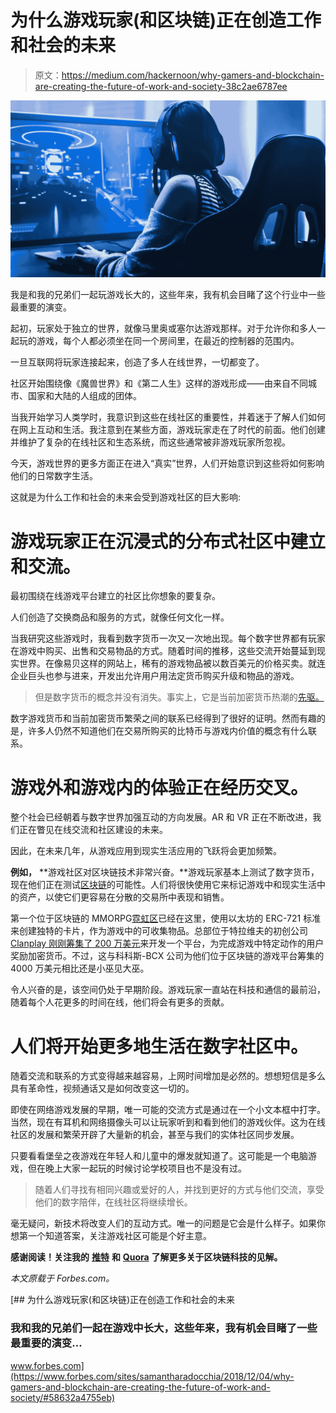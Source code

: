 # 为什么游戏玩家(和区块链)正在创造工作和社会的未来

> 原文：<https://medium.com/hackernoon/why-gamers-and-blockchain-are-creating-the-future-of-work-and-society-38c2ae6787ee>

![](img/89e69051c216633ac3481069eb3d3913.png)

我是和我的兄弟们一起玩游戏长大的，这些年来，我有机会目睹了这个行业中一些最重要的演变。

起初，玩家处于独立的世界，就像马里奥或塞尔达游戏那样。对于允许你和多人一起玩的游戏，每个人都必须坐在同一个房间里，在最近的控制器的范围内。

一旦互联网将玩家连接起来，创造了多人在线世界，一切都变了。

社区开始围绕像《魔兽世界》和《第二人生》这样的游戏形成——由来自不同城市、国家和大陆的人组成的团体。

当我开始学习人类学时，我意识到这些在线社区的重要性，并着迷于了解人们如何在网上互动和生活。我注意到在某些方面，游戏玩家走在了时代的前面。他们创建并维护了复杂的在线社区和生态系统，而这些通常被非游戏玩家所忽视。

今天，游戏世界的更多方面正在进入“真实”世界，人们开始意识到这些将如何影响他们的日常数字生活。

这就是为什么工作和社会的未来会受到游戏社区的巨大影响:

# **游戏玩家正在沉浸式的分布式社区中建立和交流。**

最初围绕在线游戏平台建立的社区比你想象的要复杂。

人们创造了交换商品和服务的方式，就像任何文化一样。

当我研究这些游戏时，我看到数字货币一次又一次地出现。每个数字世界都有玩家在游戏中购买、出售和交易物品的方式。随着时间的推移，这些交流开始蔓延到现实世界。在像易贝这样的网站上，稀有的游戏物品被以数百美元的价格买卖。就连企业巨头也参与进来，开发出允许用户用法定货币购买升级和物品的游戏。

> 但是数字货币的概念并没有消失。事实上，它是当前加密货币热潮的[先驱。](/singulardtv/how-video-games-helped-pave-the-way-for-cryptocurrency-f930521eef55)

数字游戏货币和当前加密货币繁荣之间的联系已经得到了很好的证明。然而有趣的是，许多人仍然不知道他们在交易所购买的比特币与游戏内价值的概念有什么联系。

# **游戏外和游戏内的体验正在经历交叉。**

整个社会已经朝着与数字世界加强互动的方向发展。AR 和 VR 正在不断改进，我们正在瞥见在线交流和社区建设的未来。

因此，在未来几年，从游戏应用到现实生活应用的飞跃将会更加频繁。

**例如，** **游戏社区对区块链技术非常兴奋。**游戏玩家基本上测试了数字货币，现在他们正在测试[区块链](https://hackernoon.com/tagged/blockchain)的可能性。人们将很快使用它来标记游戏中和现实生活中的资产，以使它们更容易在分散的交易所中表现和销售。

第一个位于区块链的 MMORPG[霓虹区](/blockadegames/neon-district-a-tech-noir-adventure-on-the-ethereum-blockchain-d25c3b1226c7)已经在这里，使用以太坊的 ERC-721 标准来创建独特的卡片，作为游戏中的可收集物品。总部位于特拉维夫的初创公司 [Clanplay 刚刚筹集了 200 万美元](https://venturebeat.com/2018/09/27/clanplay-raises-2-million-for-blockchain-based-gamer-rewards-platform/)来开发一个平台，为完成游戏中特定动作的用户奖励加密货币。不过，这与科科斯-BCX 公司为他们位于区块链的游戏平台筹集的 4000 万美元相比还是小巫见大巫。

令人兴奋的是，该空间仍处于早期阶段。游戏玩家一直站在科技和通信的最前沿，随着每个人花更多的时间在线，他们将会有更多的贡献。

# 人们将开始更多地生活在数字社区中。

随着交流和联系的方式变得越来越容易，上网时间增加是必然的。想想短信是多么具有革命性，视频通话又是如何改变这一切的。

即使在网络游戏发展的早期，唯一可能的交流方式是通过在一个小文本框中打字。当然，现在有耳机和网络摄像头可以让玩家听到和看到他们的游戏伙伴。这为在线社区的发展和繁荣开辟了大量新的机会，甚至与我们的实体社区同步发展。

只要看看堡垒之夜游戏在年轻人和儿童中的爆发就知道了。这可能是一个电脑游戏，但在晚上大家一起玩的时候讨论学校项目也不是没有过。

> 随着人们寻找有相同兴趣或爱好的人，并找到更好的方式与他们交流，享受他们的数字陪伴，在线社区将继续增长。

毫无疑问，新技术将改变人们的互动方式。唯一的问题是它会是什么样子。如果你想第一个知道答案，关注游戏社区可能是个好主意。

**感谢阅读！关注我的** [**推特**](https://twitter.com/iamSamsterdam) **和** [**Quora**](https://www.quora.com/profile/Samantha-Radocchia) **了解更多关于区块链科技的见解。**

*本文原载于 Forbes.com。*

[](https://www.forbes.com/sites/samantharadocchia/2018/12/04/why-gamers-and-blockchain-are-creating-the-future-of-work-and-society/#58632a4755eb) [## 为什么游戏玩家(和区块链)正在创造工作和社会的未来

### 我和我的兄弟们一起在游戏中长大，这些年来，我有机会目睹了一些最重要的演变…

www.forbes.com](https://www.forbes.com/sites/samantharadocchia/2018/12/04/why-gamers-and-blockchain-are-creating-the-future-of-work-and-society/#58632a4755eb)